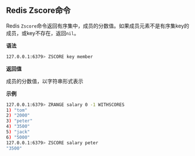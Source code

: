 ## Redis Zscore命令

Redis `Zscore`命令返回有序集中，成员的分数值。如果成员元素不是有序集key的成员，或key不存在，返回`nil`。

**语法**

```bash
127.0.0.1:6379> ZSCORE key member
```

**返回值**

成员的分数值，以字符串形式表示

**示例**

```bash
127.0.0.1:6379> ZRANGE salary 0 -1 WITHSCORES
1) "tom"
2) "2000"
3) "peter"
4) "3500"
5) "jack"
6) "5000"
127.0.0.1:6379> ZSCORE salary peter
"3500"
```
